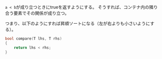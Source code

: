 `a < b`が成り立つときにtrueを返すようにする。
そうすれば、コンテナ内の隣り合う要素でその関係が成り立つ。

つまり、以下のようにすれば昇順ソートになる（左が右よりも小さいようにする）。
```cpp
bool compare(T lhs, T rhs)
{
    return lhs < rhs;
}
```
